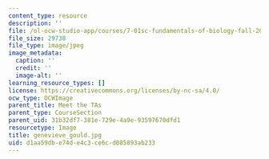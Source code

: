 ```yaml
---
content_type: resource
description: ''
file: /ol-ocw-studio-app/courses/7-01sc-fundamentals-of-biology-fall-2011/d1aa59dbe74de4c3ce6cd085893ab233_genevieve_gould.jpg
file_size: 29738
file_type: image/jpeg
image_metadata:
  caption: ''
  credit: ''
  image-alt: ''
learning_resource_types: []
license: https://creativecommons.org/licenses/by-nc-sa/4.0/
ocw_type: OCWImage
parent_title: Meet the TAs
parent_type: CourseSection
parent_uid: 31b32df7-381e-729e-4a9e-93597670dfd1
resourcetype: Image
title: genevieve_gould.jpg
uid: d1aa59db-e74d-e4c3-ce6c-d085893ab233
---
```

